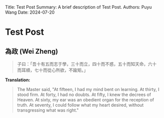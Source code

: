 Title:   Test Post
Summary: A brief description of Test Post.
Authors: Puyu Wang
Date:    2024-07-20

# Test Post

## 為政 (Wei Zheng)

> 子曰：「吾十有五而志于學，三十而立，四十而不惑，五十而知天命，六十而耳順，七十而從心所欲，不踰矩。」

**Translation:**
>  The Master said, "At fifteen, I had my mind bent on learning. At thirty, I stood firm. At forty, I had no doubts. At fifty, I knew the decrees of Heaven. At sixty, my ear was an obedient organ for the reception of truth. At seventy, I could follow what my heart desired, without transgressing what was right."

